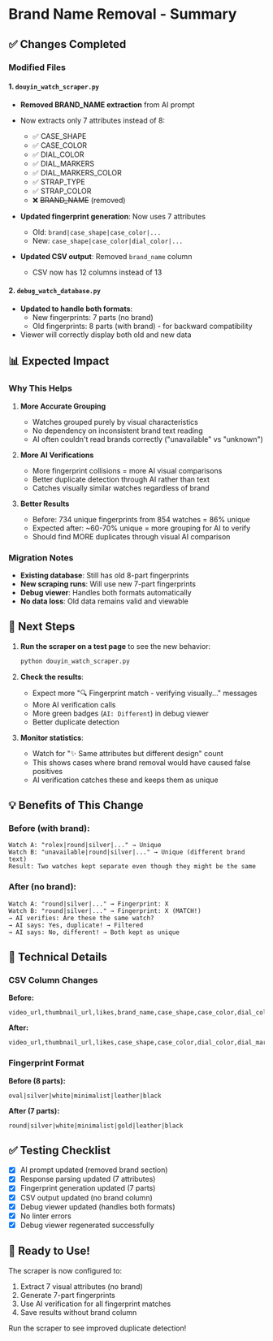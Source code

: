 # Brand Name Removal - Summary

## ✅ Changes Completed

### Modified Files

#### 1. `douyin_watch_scraper.py`
- **Removed BRAND_NAME extraction** from AI prompt
- Now extracts only 7 attributes instead of 8:
  - ✅ CASE_SHAPE
  - ✅ CASE_COLOR
  - ✅ DIAL_COLOR
  - ✅ DIAL_MARKERS
  - ✅ DIAL_MARKERS_COLOR
  - ✅ STRAP_TYPE
  - ✅ STRAP_COLOR
  - ❌ ~~BRAND_NAME~~ (removed)

- **Updated fingerprint generation**: Now uses 7 attributes
  - Old: `brand|case_shape|case_color|...`
  - New: `case_shape|case_color|dial_color|...`

- **Updated CSV output**: Removed `brand_name` column
  - CSV now has 12 columns instead of 13

#### 2. `debug_watch_database.py`
- **Updated to handle both formats**:
  - New fingerprints: 7 parts (no brand)
  - Old fingerprints: 8 parts (with brand) - for backward compatibility
- Viewer will correctly display both old and new data

## 📊 Expected Impact

### Why This Helps

1. **More Accurate Grouping**
   - Watches grouped purely by visual characteristics
   - No dependency on inconsistent brand text reading
   - AI often couldn't read brands correctly ("unavailable" vs "unknown")

2. **More AI Verifications**
   - More fingerprint collisions = more AI visual comparisons
   - Better duplicate detection through AI rather than text
   - Catches visually similar watches regardless of brand

3. **Better Results**
   - Before: 734 unique fingerprints from 854 watches = 86% unique
   - Expected after: ~60-70% unique = more grouping for AI to verify
   - Should find MORE duplicates through visual AI comparison

### Migration Notes

- **Existing database**: Still has old 8-part fingerprints
- **New scraping runs**: Will use new 7-part fingerprints
- **Debug viewer**: Handles both formats automatically
- **No data loss**: Old data remains valid and viewable

## 🎯 Next Steps

1. **Run the scraper on a test page** to see the new behavior:
   ```bash
   python douyin_watch_scraper.py
   ```

2. **Check the results**:
   - Expect more "🔍 Fingerprint match - verifying visually..." messages
   - More AI verification calls
   - More green badges (`AI: Different`) in debug viewer
   - Better duplicate detection

3. **Monitor statistics**:
   - Watch for "✨ Same attributes but different design" count
   - This shows cases where brand removal would have caused false positives
   - AI verification catches these and keeps them as unique

## 💡 Benefits of This Change

### Before (with brand):
```
Watch A: "rolex|round|silver|..." → Unique
Watch B: "unavailable|round|silver|..." → Unique (different brand text)
Result: Two watches kept separate even though they might be the same
```

### After (no brand):
```
Watch A: "round|silver|..." → Fingerprint: X
Watch B: "round|silver|..." → Fingerprint: X (MATCH!)
→ AI verifies: Are these the same watch?
→ AI says: Yes, duplicate! → Filtered
→ AI says: No, different! → Both kept as unique
```

## 🔧 Technical Details

### CSV Column Changes
**Before:**
```csv
video_url,thumbnail_url,likes,brand_name,case_shape,case_color,dial_color,dial_markers,dial_markers_color,strap_type,strap_color,fingerprint,phash
```

**After:**
```csv
video_url,thumbnail_url,likes,case_shape,case_color,dial_color,dial_markers,dial_markers_color,strap_type,strap_color,fingerprint,phash
```

### Fingerprint Format
**Before (8 parts):**
```
oval|silver|white|minimalist|leather|black
```

**After (7 parts):**
```
round|silver|white|minimalist|gold|leather|black
```

## ✅ Testing Checklist

- [x] AI prompt updated (removed brand section)
- [x] Response parsing updated (7 attributes)
- [x] Fingerprint generation updated (7 parts)
- [x] CSV output updated (no brand column)
- [x] Debug viewer updated (handles both formats)
- [x] No linter errors
- [x] Debug viewer regenerated successfully

## 🎉 Ready to Use!

The scraper is now configured to:
1. Extract 7 visual attributes (no brand)
2. Generate 7-part fingerprints
3. Use AI verification for all fingerprint matches
4. Save results without brand column

Run the scraper to see improved duplicate detection!

